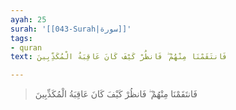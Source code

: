 ```yaml
---
ayah: 25
surah: '[[043-Surah|سورة]]'
tags:
- quran
text: فَانتَقَمْنَا مِنْهُمْ ۖ فَانظُرْ كَيْفَ كَانَ عَاقِبَةُ الْمُكَذِّبِينَ

---
```

> فَانتَقَمْنَا مِنْهُمْ ۖ فَانظُرْ كَيْفَ كَانَ عَاقِبَةُ الْمُكَذِّبِينَ
